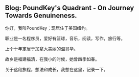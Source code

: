 ## Blog: PoundKey's Quadrant - On Journey Towards Genuineness.

你好，我叫PoundKey；现居住于美国纽约。

职业是一名程序员，爱好有篮球，音乐，阅读，写作，旅行等。

上个十年定居于加拿大美丽的温哥华。

故乡是福建福清，在我小的时候，她曾四季如春。

关于这段旅程，想法和成长，我想在这里，记录一下。